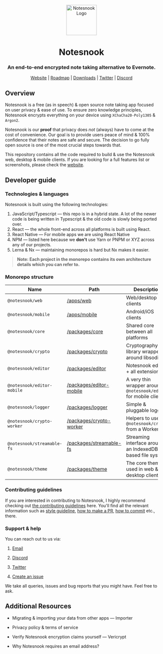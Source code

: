 <p style="text-align:center;">
<img style="align:center;" src="https://notesnook.com/logo.svg" alt="Notesnook Logo" width="100" />
</p>

<h1 style="text-align:center;">Notesnook</h1>
<h3 style="text-align:center;">An end-to-end encrypted note taking alternative to Evernote.</h3>
<p style="text-align:center;">
<a href="https://notesnook.com/">Website</a> | <a href="https://notesnook.com/roadmap">Roadmap</a> | <a href="https://notesnook.com/downloads">Downloads</a> | <a href="https://twitter.com/@notesnook">Twitter</a> | <a href="https://discord.gg/5davZnhw3V">Discord</a>
</p>

## Overview

Notesnook is a free (as in speech) & open source note taking app focused on user privacy & ease of use. To ensure zero knowledge principles, Notesnook encrypts everything on your device using `XChaCha20-Poly1305` & `Argon2`.

Notesnook is our **proof** that privacy does _not_ (always) have to come at the cost of convenience. Our goal is to provide users peace of mind & 100% confidence that their notes are safe and secure. The decision to go fully open source is one of the most crucial steps towards that.

This repository contains all the code required to build & use the Notesnook web, desktop & mobile clients. If you are looking for a full features list or screenshots, please check the [website](https://notesnook.com/).

## Developer guide

### Technologies & languages

Notesnook is built using the following technologies:

1. JavaScript/Typescript — this repo is in a hybrid state. A lot of the newer code is being written in Typescript & the old code is slowly being ported over.
2. React — the whole front-end across all platforms is built using React.
3. React Native — For mobile apps we are using React Native
4. NPM — listed here because we **don't** use Yarn or PNPM or XYZ across any of our projects.
5. Lerna & Nx — maintaining monorepos is hard but Nx makes it easier.

> **Note: Each project in the monorepo contains its own architecture details which you can refer to.**

### Monorepo structure

| Name                       | Path                                     | Description                                                       |
| -------------------------- | ---------------------------------------- | ----------------------------------------------------------------- |
| `@notesnook/web`           | [/apps/web][web]                         | Web/desktop clients                                               |
| `@notesnook/mobile`        | [/apps/mobile][mobile]                   | Android/iOS clients                                               |
| `@notesnook/core`          | [/packages/core][core]                   | Shared core between all platforms                                 |
| `@notesnook/crypto`        | [/packages/crypto][crypto]               | Cryptography library wrapper around libsodium                     |
| `@notesnook/editor`        | [/packages/editor][editor]               | Notesnook editor + all extensions                                 |
| `@notesnook/editor-mobile` | [/packages/editor-mobile][editor-mobile] | A very thin wrapper around `@notesnook/editor` for mobile clients |
| `@notesnook/logger`        | [/packages/logger][logger]               | Simple & pluggable logger                                         |
| `@notesnook/crypto-worker` | [/packages/crypto-worker][crypto-worker] | Helpers to use `@notesnook/crypto` from a Worker                  |
| `@notesnook/streamable-fs` | [/packages/streamable-fs][streamable-fs] | Streaming interface around an IndexedDB based file system         |
| `@notesnook/theme`         | [/packages/theme][theme]                 | The core theme used in web & desktop clients                      |

[web]: https://github.com/streetwriters/notesnook-private/tree/master/apps/web
[mobile]: https://github.com/streetwriters/notesnook-private/tree/master/apps/mobile
[core]: https://github.com/streetwriters/notesnook-private/tree/master/packages/core
[crypto]: https://github.com/streetwriters/notesnook-private/tree/master/packages/crypto
[editor]: https://github.com/streetwriters/notesnook-private/tree/master/packages/editor
[editor-mobile]: https://github.com/streetwriters/notesnook-private/tree/master/packages/editor-mobile
[logger]: https://github.com/streetwriters/notesnook-private/tree/master/packages/logger
[crypto-worker]: https://github.com/streetwriters/notesnook-private/tree/master/packages/crypto-worker
[streamable-fs]: https://github.com/streetwriters/notesnook-private/tree/master/packages/streamable-fs
[theme]: https://github.com/streetwriters/notesnook-private/tree/master/packages/theme

### Contributing guidelines

If you are interested in contributing to Notesnook, I highly recommend checking out [the contributing guidelines](/CONTRIBUTING.md) here. You'll find all the relevant information such as [style guideline](/CONTRIBUTING.md#style-guidelines), [how to make a PR](/CONTRIBUTING.md#opening--submitting-a-pull-request), [how to commit](/CONTRIBUTING.md#commit-guidelines) etc., there.

### Support & help

You can reach out to us via:

1. [Email](mailto:support@streetwriters.co)

2. [Discord](https://discord.gg/5davZnhw3V)

3. [Twitter](https://twitter.com/notesnook)

4. [Create an issue](https://github.com/streetwriters/notesnook/issues/new)

We take all queries, issues and bug reports that you might have. Feel free to ask.

## Additional Resources

- Migrating & importing your data from other apps — Importer

- Privacy policy & terms of service

- Verify Notesnook encryption claims yourself — Vericrypt

- Why Notesnook requires an email address?
